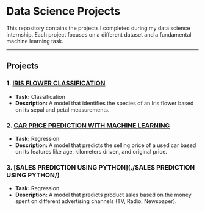 # Data Science Projects

This repository contains the projects I completed during my data science internship. Each project focuses on a different dataset and a fundamental machine learning task.

---

## **Projects**

### 1. [IRIS FLOWER CLASSIFICATION](./Iris-Flower-Classification/)
* **Task:** Classification
* **Description:** A model that identifies the species of an Iris flower based on its sepal and petal measurements.

### 2. [CAR PRICE PREDICTION WITH MACHINE LEARNING](./Car-Price-Prediction/)
* **Task:** Regression
* **Description:** A model that predicts the selling price of a used car based on its features like age, kilometers driven, and original price.

### 3. [SALES PREDICTION USING PYTHON](./SALES PREDICTION USING PYTHON/)
* **Task:** Regression
* **Description:** A model that predicts product sales based on the money spent on different advertising channels (TV, Radio, Newspaper).
